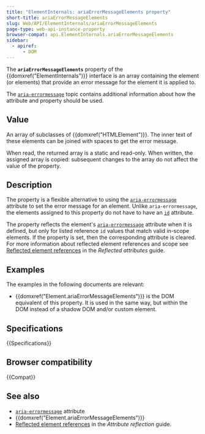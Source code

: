 ```yaml
---
title: "ElementInternals: ariaErrorMessageElements property"
short-title: ariaErrorMessageElements
slug: Web/API/ElementInternals/ariaErrorMessageElements
page-type: web-api-instance-property
browser-compat: api.ElementInternals.ariaErrorMessageElements
sidebar:
  - apiref:
      - DOM
---
```


The **`ariaErrorMessageElements`** property of the {{domxref("ElementInternals")}} interface is an array containing the element (or elements) that provide an error message for the element it is applied to.

The [`aria-errormessage`](/en-US/docs/Web/Accessibility/ARIA/Reference/Attributes/aria-errormessage) topic contains additional information about how the attribute and property should be used.

## Value

An array of subclasses of {{domxref("HTMLElement")}}.
The inner text of these elements can be joined with spaces to get the error message.

When read, the returned array is a static and read-only.
When written, the assigned array is copied: subsequent changes to the array do not affect the value of the property.

## Description

The property is a flexible alternative to using the [`aria-errormessage`](/en-US/docs/Web/Accessibility/ARIA/Reference/Attributes/aria-errormessage) attribute to set the error message for an element.
Unlike `aria-errormessage`, the elements assigned to this property do not have to have an [`id`](/en-US/docs/Web/HTML/Reference/Global_attributes/id) attribute.

The property reflects the element's [`aria-errormessage`](/en-US/docs/Web/Accessibility/ARIA/Reference/Attributes/aria-errormessage) attribute when it is defined, but only for listed reference `id` values that match valid in-scope elements.
If the property is set, then the corresponding attribute is cleared.
For more information about reflected element references and scope see [Reflected element references](/en-US/docs/Web/API/Document_Object_Model/Reflected_attributes#reflected_element_references) in the _Reflected attributes_ guide.

## Examples

The examples in the following documents are relevant:

- {{domxref("Element.ariaErrorMessageElements")}} is the DOM equivalent of this property.
  It is used in the same way, but within the DOM instead of a shadow DOM and/or custom element.

## Specifications

{{Specifications}}

## Browser compatibility

{{Compat}}

## See also

- [`aria-errormessage`](/en-US/docs/Web/Accessibility/ARIA/Reference/Attributes/aria-errormessage) attribute
- {{domxref("Element.ariaErrorMessageElements")}}
- [Reflected element references](/en-US/docs/Web/API/Document_Object_Model/Reflected_attributes#reflected_element_references) in the _Attribute reflection_ guide.
